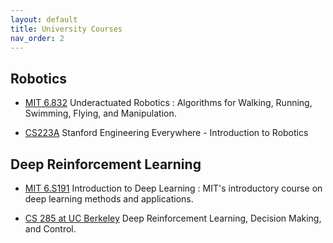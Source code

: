 ```yaml
---
layout: default
title: University Courses
nav_order: 2
---
```


## Robotics
* [MIT 6.832](http://underactuated.mit.edu/underactuated.html) Underactuated Robotics : Algorithms for Walking, Running, Swimming, Flying, and Manipulation. 

* [CS223A](https://see.stanford.edu/Course/CS223A) Stanford Engineering Everywhere - Introduction to Robotics


## Deep Reinforcement Learning

* [MIT 6.S191](http://introtodeeplearning.com/2019/) Introduction to Deep Learning : MIT's introductory course on deep learning methods and applications. 

* [CS 285 at UC Berkeley](http://rail.eecs.berkeley.edu/deeprlcourse/) Deep Reinforcement Learning, Decision Making, and Control.



